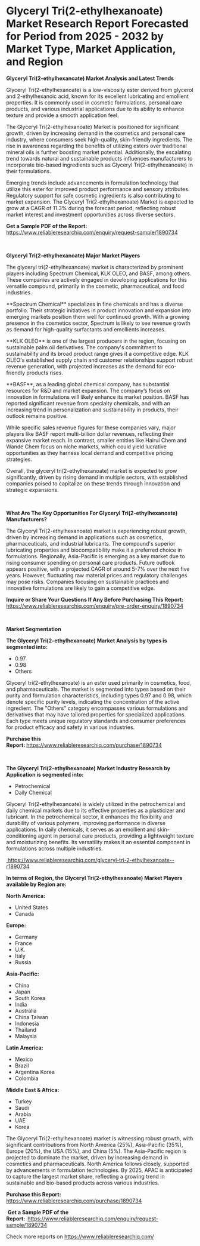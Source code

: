 <p><h1>Glyceryl Tri(2-ethylhexanoate) Market Research Report Forecasted for Period from 2025 -  2032 by Market Type, Market Application, and Region</h1></p><p><strong>Glyceryl Tri(2-ethylhexanoate) Market Analysis and Latest Trends</strong></p>
<p><p>Glyceryl Tri(2-ethylhexanoate) is a low-viscosity ester derived from glycerol and 2-ethylhexanoic acid, known for its excellent lubricating and emollient properties. It is commonly used in cosmetic formulations, personal care products, and various industrial applications due to its ability to enhance texture and provide a smooth application feel.</p><p>The Glyceryl Tri(2-ethylhexanoate) Market is positioned for significant growth, driven by increasing demand in the cosmetics and personal care industry, where consumers seek high-quality, skin-friendly ingredients. The rise in awareness regarding the benefits of utilizing esters over traditional mineral oils is further boosting market potential. Additionally, the escalating trend towards natural and sustainable products influences manufacturers to incorporate bio-based ingredients such as Glyceryl Tri(2-ethylhexanoate) in their formulations.</p><p>Emerging trends include advancements in formulation technology that utilize this ester for improved product performance and sensory attributes. Regulatory support for safe cosmetic ingredients is also contributing to market expansion. The Glyceryl Tri(2-ethylhexanoate) Market is expected to grow at a CAGR of 11.3% during the forecast period, reflecting robust market interest and investment opportunities across diverse sectors.</p></p>
<p><strong>Get a Sample PDF of the Report:&nbsp;</strong> <a href="https://www.reliableresearchiq.com/enquiry/request-sample/1890734?utm_campaign=2732&utm_medium=2&utm_source=Github&utm_content=ia&utm_term=03042025&utm_id=glyceryl-tri2-ethylhexanoate">https://www.reliableresearchiq.com/enquiry/request-sample/1890734</a></p>
<p>&nbsp;</p>
<p><strong>Glyceryl Tri(2-ethylhexanoate) Major Market Players</strong></p>
<p><p>The glyceryl tri(2-ethylhexanoate) market is characterized by prominent players including Spectrum Chemical, KLK OLEO, and BASF, among others. These companies are actively engaged in developing applications for this versatile compound, primarily in the cosmetic, pharmaceutical, and food industries.</p><p>**Spectrum Chemical** specializes in fine chemicals and has a diverse portfolio. Their strategic initiatives in product innovation and expansion into emerging markets position them well for continued growth. With a growing presence in the cosmetics sector, Spectrum is likely to see revenue growth as demand for high-quality surfactants and emollients increases.</p><p>**KLK OLEO** is one of the largest producers in the region, focusing on sustainable palm oil derivatives. The company's commitment to sustainability and its broad product range gives it a competitive edge. KLK OLEO's established supply chain and customer relationships support robust revenue generation, with projected increases as the demand for eco-friendly products rises.</p><p>**BASF**, as a leading global chemical company, has substantial resources for R&D and market expansion. The company’s focus on innovation in formulations will likely enhance its market position. BASF has reported significant revenue from specialty chemicals, and with an increasing trend in personalization and sustainability in products, their outlook remains positive.</p><p>While specific sales revenue figures for these companies vary, major players like BASF report multi-billion dollar revenues, reflecting their expansive market reach. In contrast, smaller entities like Hairui Chem and Wande Chem focus on niche markets, which could yield lucrative opportunities as they harness local demand and competitive pricing strategies.</p><p>Overall, the glyceryl tri(2-ethylhexanoate) market is expected to grow significantly, driven by rising demand in multiple sectors, with established companies poised to capitalize on these trends through innovation and strategic expansions.</p></p>
<p>&nbsp;</p>
<p><strong>What Are The Key Opportunities For Glyceryl Tri(2-ethylhexanoate) Manufacturers?</strong></p>
<p><p>The Glyceryl Tri(2-ethylhexanoate) market is experiencing robust growth, driven by increasing demand in applications such as cosmetics, pharmaceuticals, and industrial lubricants. The compound's superior lubricating properties and biocompatibility make it a preferred choice in formulations. Regionally, Asia-Pacific is emerging as a key market due to rising consumer spending on personal care products. Future outlook appears positive, with a projected CAGR of around 5-7% over the next five years. However, fluctuating raw material prices and regulatory challenges may pose risks. Companies focusing on sustainable practices and innovative formulations are likely to gain a competitive edge.</p></p>
<p><strong>Inquire or Share Your Questions If Any Before Purchasing This Report:</strong> <a href="https://www.reliableresearchiq.com/enquiry/pre-order-enquiry/1890734?utm_campaign=2732&utm_medium=2&utm_source=Github&utm_content=ia&utm_term=03042025&utm_id=glyceryl-tri2-ethylhexanoate">https://www.reliableresearchiq.com/enquiry/pre-order-enquiry/1890734</a></p>
<p>&nbsp;</p>
<p><strong>Market Segmentation</strong></p>
<p><strong>The Glyceryl Tri(2-ethylhexanoate) Market Analysis by types is segmented into:</strong></p>
<p><ul><li>0.97</li><li>0.98</li><li>Others</li></ul></p>
<p><p>Glyceryl tri(2-ethylhexanoate) is an ester used primarily in cosmetics, food, and pharmaceuticals. The market is segmented into types based on their purity and formulation characteristics, including types 0.97 and 0.98, which denote specific purity levels, indicating the concentration of the active ingredient. The "Others" category encompasses various formulations and derivatives that may have tailored properties for specialized applications. Each type meets unique regulatory standards and consumer preferences for product efficacy and safety in various industries.</p></p>
<p><strong>Purchase this Report:&nbsp;</strong><a href="https://www.reliableresearchiq.com/purchase/1890734?utm_campaign=2732&utm_medium=2&utm_source=Github&utm_content=ia&utm_term=03042025&utm_id=glyceryl-tri2-ethylhexanoate">https://www.reliableresearchiq.com/purchase/1890734</a></p>
<p>&nbsp;</p>
<p><strong>The Glyceryl Tri(2-ethylhexanoate) Market Industry Research by Application is segmented into:</strong></p>
<p><ul><li>Petrochemical</li><li>Daily Chemical</li></ul></p>
<p><p>Glyceryl Tri(2-ethylhexanoate) is widely utilized in the petrochemical and daily chemical markets due to its effective properties as a plasticizer and lubricant. In the petrochemical sector, it enhances the flexibility and durability of various polymers, improving performance in diverse applications. In daily chemicals, it serves as an emollient and skin-conditioning agent in personal care products, providing a lightweight texture and moisturizing benefits. Its versatility makes it an essential component in formulations across multiple industries.</p></p>
<p><a href="https://www.reliableresearchiq.com/glyceryl-tri-2-ethylhexanoate--r1890734?utm_campaign=2732&utm_medium=2&utm_source=Github&utm_content=ia&utm_term=03042025&utm_id=glyceryl-tri2-ethylhexanoate">&nbsp;https://www.reliableresearchiq.com/glyceryl-tri-2-ethylhexanoate--r1890734</a></p>
<p><strong>In terms of Region, the Glyceryl Tri(2-ethylhexanoate) Market Players available by Region are:</strong></p>
<p>
    <p> <strong> North America: </strong>
        <ul>
            <li>United States</li>
            <li>Canada</li>
        </ul>
        </p> 
    <p> <strong> Europe: </strong>
        <ul>
            <li>Germany</li>
            <li>France</li>
            <li>U.K.</li>
            <li>Italy</li>
            <li>Russia</li>
        </ul>
        </p> 
    <p> <strong> Asia-Pacific: </strong>
        <ul>
            <li>China</li>
            <li>Japan</li>
            <li>South Korea</li>
            <li>India</li>
            <li>Australia</li>
            <li>China Taiwan</li>
            <li>Indonesia</li>
            <li>Thailand</li>
            <li>Malaysia</li>
        </ul>
        </p> 
    <p> <strong> Latin America: </strong>
        <ul>
            <li>Mexico</li>
            <li>Brazil</li>
            <li>Argentina Korea</li>
            <li>Colombia</li>
        </ul>
        </p> 
    <p> <strong> Middle East & Africa: </strong>
        <ul>
            <li>Turkey</li>
            <li>Saudi</li>
            <li>Arabia</li>
            <li>UAE</li>
            <li>Korea</li>
        </ul>
    </p>
    </p>
<p><p>The Glyceryl Tri(2-ethylhexanoate) market is witnessing robust growth, with significant contributions from North America (25%), Asia-Pacific (35%), Europe (20%), the USA (15%), and China (5%). The Asia-Pacific region is projected to dominate the market, driven by increasing demand in cosmetics and pharmaceuticals. North America follows closely, supported by advancements in formulation technologies. By 2025, APAC is anticipated to capture the largest market share, reflecting a growing trend in sustainable and bio-based products across various industries.</p></p>
<p><strong>Purchase this Report: </strong><a href="https://www.reliableresearchiq.com/purchase/1890734?utm_campaign=2732&utm_medium=2&utm_source=Github&utm_content=ia&utm_term=03042025&utm_id=glyceryl-tri2-ethylhexanoate">https://www.reliableresearchiq.com/purchase/1890734</a></p>
<p>&nbsp;<strong>Get a Sample PDF of the Report:&nbsp;&nbsp;</strong><a href="https://www.reliableresearchiq.com/enquiry/request-sample/1890734?utm_campaign=2732&utm_medium=2&utm_source=Github&utm_content=ia&utm_term=03042025&utm_id=glyceryl-tri2-ethylhexanoate">https://www.reliableresearchiq.com/enquiry/request-sample/1890734</a></p>
<p><strong></strong></p>
<p>Check more reports on <a href="https://www.reliableresearchiq.com/?utm_campaign=2732&utm_medium=2&utm_source=Github&utm_content=ia&utm_term=03042025&utm_id=glyceryl-tri2-ethylhexanoate">https://www.reliableresearchiq.com/</a></p>